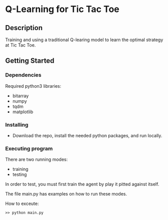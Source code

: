 # Q-Learning for Tic Tac Toe

## Description

Training and using a traditional Q-learing model to learn the optimal strategy at Tic Tac Toe.

## Getting Started

### Dependencies

Required python3 libraries:
* bitarray
* numpy
* tqdm
* matplotlib

### Installing

* Download the repo, install the needed python packages, and run locally.

### Executing program

There are two running modes:
* training
* testing

In order to test, you must first train the agent by play it pitted against itself.

The file main.py has examples on how to run these modes.  

How to exceute:

```
>> python main.py
```


